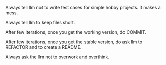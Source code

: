 Always tell llm not to write test cases for simple hobby projects. It makes a mess.

Always tell llm to keep files short.

After few iterations, once you get the working version, do COMMIT.

After few iterations, once you get the stable version, do ask llm to REFACTOR and to create a README.

Always ask the llm not to overwork and overthink.
